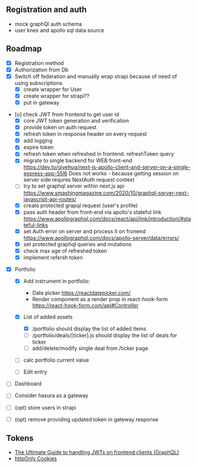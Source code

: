 

## Registration and auth
- mock graphQl auth schema
- user knex and apollo sql data source


## Roadmap
- [x] Registration method
- [x] Authorization from Db
- [x] Switch off federation and manually wrap strapi because of need of using subscriptions
     - [X] create wrapper for User 
     - [X] create wrapper for strapi??
     - [X] put in gateway
- [o] check JWT from frontend to get user id
  - [x] core  JWT token generation and verification
  - [x] provide token on auth request
  - [x] refresh token in response header on every request
  - [x] add logging   
  - [x] expire token
  - [x] refresh token when refreshed in frontend. refreshToken query
  - [x] migrate to single backend for WEB front-end https://dev.to/givehug/next-js-apollo-client-and-server-on-a-single-express-app-55l6 Does not works - because getting session on server side requres NextAuth request context  
  - [ ] try to set graphql server within next.js api https://www.smashingmagazine.com/2020/10/graphql-server-next-javascript-api-routes/  
  - [x] create protected grapql request (user's profile)
  - [x] pass auth header from front-end via apollo's stateful link https://www.apollographql.com/docs/react/api/link/introduction/#stateful-links 
  - [x] set Auth error on server and process it on fronend https://www.apollographql.com/docs/apollo-server/data/errors/   
  - [x] set protected graphql queries and mutations
  - [x] check max age of refreshed token
  - [x] implement refersh token 

- [X] Portfolio
  - [X] Add instrument in portfolio:
     
       - Date picker https://reactdatepicker.com/
       - Render component as a render prop in react-hook-form https://react-hook-form.com/api#Controller
  - [x] List of added assets
    - [x]  /portfolio should display the list of added items
    - [ ]  /portfolio/deals/[ticker].js should display the list of deals for ticker
    - [ ]  add/delete/modify single deal from /ticker page

  - [ ] calc portfolio current value  
    
  - [ ] Edit entry 
 
- [ ] Dashboard    
- [ ] Consider hasura as a gateway  
- [ ] (opt) store users in strapi
- [ ] (opt) remove providing updated token in gateway response 
   

## Tokens
- [The Ultimate Guide to handling JWTs on frontend clients (GraphQL)](https://hasura.io/blog/best-practices-of-using-jwt-with-graphql)
- [httpOnly Cookies](https://owasp.org/www-community/HttpOnly)



  

